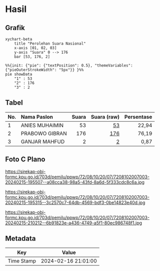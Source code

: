 # Hasil

## Grafik

```mermaid
xychart-beta
    title "Perolehan Suara Nasional"
    x-axis [01, 02, 03]
    y-axis "Suara" 0 --> 176
    bar [53, 176, 2]
```

```mermaid
%%{init: {"pie": {"textPosition": 0.5}, "themeVariables": {"pieOuterStrokeWidth": "5px"}} }%%
pie showData
    "1" : 53
    "2" : 176
    "3" : 2
```

## Tabel

| No. | Nama Paslon    | Suara | Suara (raw) | Persentase |
|:--- |:-------------- | -----:| -----------:| ----------:|
| 1   | ANIES MUHAIMIN | 53    | [53][p-1]   | 22,94      |
| 2   | PRABOWO GIBRAN | 176   | [176][p-2]  | 76,19      |
| 3   | GANJAR MAHFUD  | 2     | [2][p-3]    | 0,87       |


[p-1]: https://github.com/gigit-pemilu/pemilu-2024/blob/main/pilpres/hitung-suara/sub/72-sulawesi-tengah/sub/08-parigi-moutong/sub/10-tinombo-selatan/sub/2007-tada-selatan/sub/003-tps/sub/paslon-1.txt
[p-2]: https://github.com/gigit-pemilu/pemilu-2024/blob/main/pilpres/hitung-suara/sub/72-sulawesi-tengah/sub/08-parigi-moutong/sub/10-tinombo-selatan/sub/2007-tada-selatan/sub/003-tps/sub/paslon-2.txt
[p-3]: https://github.com/gigit-pemilu/pemilu-2024/blob/main/pilpres/hitung-suara/sub/72-sulawesi-tengah/sub/08-parigi-moutong/sub/10-tinombo-selatan/sub/2007-tada-selatan/sub/003-tps/sub/paslon-3.txt

## Foto C Plano

https://sirekap-obj-formc.kpu.go.id/703d/pemilu/ppwp/72/08/10/20/07/7208102007003-20240215-195507--a08cca38-98a5-43fd-8a6d-5f333cdc8c6a.jpg

https://sirekap-obj-formc.kpu.go.id/703d/pemilu/ppwp/72/08/10/20/07/7208102007003-20240215-195315--3c2570c7-64db-4569-bdf3-0be14823e40d.jpg

https://sirekap-obj-formc.kpu.go.id/703d/pemilu/ppwp/72/08/10/20/07/7208102007003-20240215-210212--6b91823e-a436-4749-a5f1-80ec986748f1.jpg


## Metadata

| Key        | Value               |
| ---------- | ------------------- |
| Time Stamp | 2024-02-16 21:01:00 |




